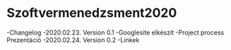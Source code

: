# Szoftvermenedzsment2020

-Changelog 
  -2020.02.23. Version 0.1
   -Googlesite elkészít
   -Project process Prezentáció
  -2020.02.24. Version 0.2
   -Linkek
